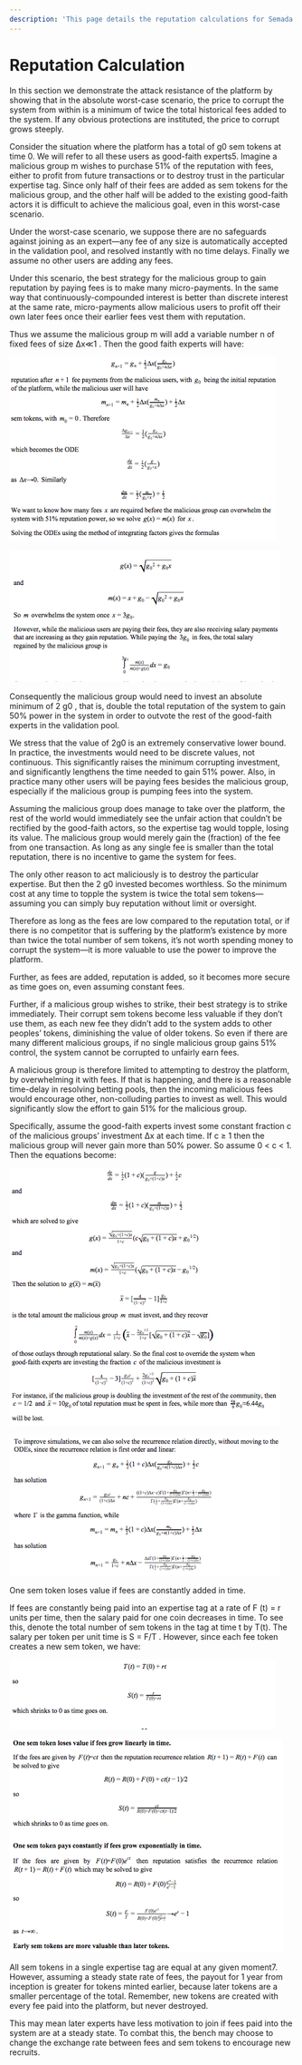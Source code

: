 ```yaml
---
description: 'This page details the reputation calculations for Semada Core:'
---
```


# Reputation Calculation

In this section we demonstrate the attack resistance of the platform by showing that in the absolute worst-case scenario, the price to corrupt the system from within is a minimum of twice the total historical fees added to the system. If any obvious protections are instituted, the price to corrupt grows steeply.

Consider the situation where the platform has a total of g0 sem tokens at time 0. We will refer to all these users as good-faith experts5. Imagine a malicious group m wishes to purchase 51% of the reputation with fees, either to profit from future transactions or to destroy trust in the particular expertise tag. Since only half of their fees are added as sem tokens for the malicious group, and the other half will be added to the existing good-faith actors it is difficult to achieve the malicious goal, even in this worst-case scenario.

Under the ​worst-case scenario​, we suppose there are no safeguards against joining as an expert—any fee of any size is automatically accepted in the validation pool, and resolved instantly with no time delays. Finally we assume no other users are adding any fees.

Under this scenario, the best strategy for the malicious group to gain reputation by paying fees is to make many micro-payments. In the same way that continuously-compounded interest is better than discrete interest at the same rate, micro-payments allow malicious users to profit off their own later fees once their earlier fees vest them with reputation.

Thus we assume the malicious group m will add a variable number n of fixed fees of size ∆x≪1 . Then the good faith experts will have: 

![](../.gitbook/assets/image%20%288%29.png)

![](../.gitbook/assets/image.png)

Consequently the malicious group would need to invest an absolute minimum of 2 g0 , that is, double the total reputation of the system to gain 50% power in the system in order to outvote the rest of the good-faith experts in the validation pool.

We stress that the value of 2g0 is an extremely conservative lower bound. In practice, the investments would need to be discrete values, not continuous. This significantly raises the minimum corrupting investment, and significantly lengthens the time needed to gain 51% power. Also, in practice many other users will be paying fees besides the malicious group, especially if the malicious group is pumping fees into the system.

Assuming the malicious group does manage to take over the platform, the rest of the world would immediately see the unfair action that couldn’t be rectified by the good-faith actors, so the expertise tag would topple, losing its value. The malicious group would merely gain the \(fraction\) of the fee from one transaction. As long as any single fee is smaller than the total reputation, there is no incentive to game the system for fees.

The only other reason to act maliciously is to destroy the particular expertise. But then the 2 g0 invested becomes worthless. So the minimum cost at any time to topple the system is twice the total sem tokens—assuming you can simply buy reputation without limit or oversight.

Therefore as long as the fees are low compared to the reputation total, or if there is no competitor that is suffering by the platform’s existence by more than twice the total number of sem tokens, it’s not worth spending money to corrupt the system—it is more valuable to use the power to improve the platform.

Further, as fees are added, reputation is added, so it becomes more secure as time goes on, even assuming constant fees.

Further, if a malicious group wishes to strike, their best strategy is to strike immediately. Their corrupt sem tokens become less valuable if they don’t use them, as each new fee they didn’t add to the system adds to other peoples’ tokens, diminishing the value of older tokens. So even if there are many different malicious groups, if no single malicious group gains 51% control, the system cannot be corrupted to unfairly earn fees.

A malicious group is therefore limited to attempting to destroy the platform, by overwhelming it with fees. If that is happening, and there is a reasonable time-delay in resolving betting pools, then the incoming malicious fees would encourage other, non-colluding parties to invest as well. This would significantly slow the effort to gain 51% for the malicious group.

Specifically, assume the good-faith experts invest some constant fraction c of the malicious groups’ investment ∆x at each time. If c ≥ 1 then the malicious group will never gain more than 50% power. So assume 0 &lt; c &lt; 1. Then the equations become: 

![](../.gitbook/assets/image%20%286%29.png)

![](../.gitbook/assets/image%20%285%29.png)

One sem token loses value if fees are constantly added in time.

If fees are constantly being paid into an expertise tag at a rate of F \(t\) = r units per time, then the salary paid for one coin decreases in time. To see this, denote the total number of sem tokens in the tag at time t by T\(t\). The salary per token per unit time is S = F/T . However, since each fee token creates a new sem token, we have: 

![](../.gitbook/assets/image%20%289%29.png)

![](../.gitbook/assets/image%20%2810%29.png)

All sem tokens in a single expertise tag are equal at any given moment7. However, assuming a steady state rate of fees, the payout for 1 year from inception is greater for tokens minted earlier, because later tokens are a smaller percentage of the total. Remember, new tokens are created with every fee paid into the platform, but never destroyed.

This may mean later experts have less motivation to join if fees paid into the system are at a steady state. To combat this, the bench may choose to change the exchange rate between fees and sem tokens to encourage new recruits.

